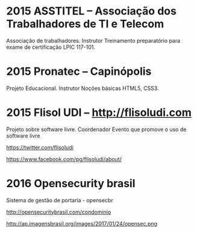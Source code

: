 # 2015 	ASSTITEL – Associação dos Trabalhadores de TI e Telecom
Associação de trabalhadores.
Instrutor
Treinamento preparatório para exame de certificação LPIC 117-101.

# 2015 	Pronatec – Capinópolis
Projeto Educacional.
Instrutor
Noções básicas HTML5, CSS3.

# 2015 	Flisol UDI – http://flisoludi.com
Projeto sobre software livre.
Coordenador
Evento que promove o uso de software livre

https://twitter.com/flisoludi

https://www.facebook.com/pg/flisoludi/about/

# 2016 Opensecurity brasil
Sistema de gestão de portaria - opensecbr

http://opensecuritybrasil.com/condominio

http://ap.imagensbrasil.org/images/2017/01/24/opensec.png
